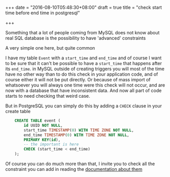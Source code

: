 +++
date = "2016-08-10T05:48:30+08:00"
draft = true
title = "check start time before end time in postgresql"

+++

Something that a lot of people coming from MySQL does not know
about real SQL database is the possibility to have 'advanced' constraints

A very simple one here, but quite common

I have my table `Event` with a `start_time` and `end_time` and of course
I want to be sure that it can't be possible to have a `start_time`
that happens after its `end_time`. in MySQL outside of creating triggers
you will most of the time have no other way than to do this check in your
application code, and of course either it will not be put directly.
Or because of mass import of whatsoever you will always one time were this
check will not occur, and are now with a database that have inconsistent
data. And now all part of code starts to need checking that weird case.

But in PostgreSQL you can simply do this by adding a `CHECK` clause in your
create table

```sql
    CREATE TABLE event (
        id UUID NOT NULL,
        start_time TIMESTAMP(0) WITH TIME ZONE NOT NULL,
        end_time TIMESTAMP(0) WITH TIME ZONE NOT NULL,
        PRIMARY KEY(id),
        -- the important is here
        CHECK (start_time < end_time)
    );
```
Of course you can do much more than that, I invite you to check all 
the constraint you can add in reading the [documentation about them](https://www.postgresql.org/docs/current/static/ddl-constraints.html)
